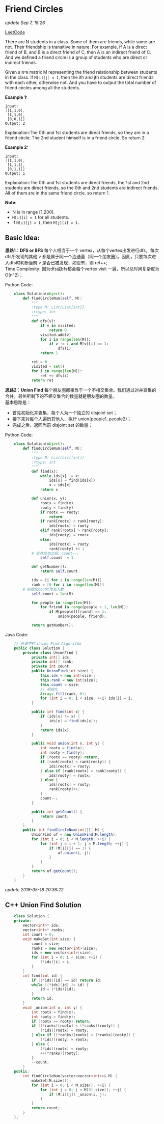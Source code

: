 # Friend Circles

_update Sep 7, 18:26_

[LeetCode](https://leetcode.com/problems/friend-circles/description/)

There are N students in a class. Some of them are friends, while some are not. Their friendship is transitive in nature. For example, if A is a direct friend of B, and B is a direct friend of C, then A is an indirect friend of C. And we defined a friend circle is a group of students who are direct or indirect friends.

Given a `N*N` matrix M representing the friend relationship between students in the class. If `M[i][j] = 1`, then the ith and jth students are direct friends with each other, otherwise not. And you have to output the total number of friend circles among all the students.

**Example 1:**

```text
Input: 
[[1,1,0],
 [1,1,0],
 [0,0,1]]
Output: 2
```

Explanation:The 0th and 1st students are direct friends, so they are in a friend circle. The 2nd student himself is in a friend circle. So return 2.

**Example 2:**

```text
Input: 
[[1,1,0],
 [1,1,1],
 [0,1,1]]
Output: 1
```

Explanation:The 0th and 1st students are direct friends, the 1st and 2nd students are direct friends, so the 0th and 2nd students are indirect friends. All of them are in the same friend circle, so return 1.

**Note:**

* N is in range \[1,200\].
* `M[i][i] = 1` for all students.
* If `M[i][j] = 1`, then `M[j][i] = 1.`

## Basic Idea:

**思路1：DFS or BFS**  每个人相当于一个 vertex，从每个vertex出发进行dfs，每次dfs所发现的其他 v 都是属于同一个连通量（同一个朋友圈）。因此，只要每次进入dfs时判断当前 v 是否已被发现，如没有，则 ret++;  
Time Complexity: 因为dfs或bfs都会每个vertex visit 一遍，所以总时间复杂度为O\(n^2\)；

Python Code:

```python
    class Solution(object):
        def findCircleNum(self, M):
            """
            :type M: List[List[int]]
            :rtype: int
            """
            def dfs(v):
                if v in visited:
                    return 0
                visited.add(v)
                for i in range(len(M)):
                    if v != i and M[v][i] == 1:
                        dfs(i)
                return 1

            ret = 0
            visited = set()
            for i in range(len(M)):
                ret += dfs(i)
            return ret
```

**思路2：Union Find** 每个朋友圈都相当于一个不相交集合。我们通过对并查集的合并，最终所剩下的不相交集合的数量就是朋友圈的数量。  
基本思路是：

* 首先初始化并查集，每个人为一个独立的 disjoint set；
* 接下来对每个人遍历其他人，执行 union\(people1, people2\)；
* 完成之后，返回当前 disjoint set 的数量；

Python Code:

```python
    class Solution(object):
        def findCircleNum(self, M):
            """
            :type M: List[List[int]]
            :rtype: int
            """
            def find(x):
                while ids[x] != x:
                    ids[x] = find(ids[x])
                    x = ids[x]
                return x

            def union(x, y):
                rootx = find(x)
                rooty = find(y)
                if rootx == rooty:
                    return
                if rank[rootx] < rank[rooty]:
                    ids[rootx] = rooty
                elif rank[rootx] > rank[rooty]:
                    ids[rooty] = rootx
                else:
                    ids[rootx] = rooty
                    rank[rooty] += 1
            # 合并成功之后，count--;
                self.count -= 1

            def getNumber():
                return self.count

            ids = [i for i in range(len(M))]
            rank = [0 for i in range(len(M))]
        # 初始化count为总人数 
            self.count = len(M)

            for people in range(len(M)):
                for friend in range(people + 1, len(M)):
                    if M[people][friend] == 1:
                        union(people, friend);

            return getNumber();
```

Java Code:

```java
    // 传说中的 Union Find Algorithm
    public class Solution {
        private class UnionFind {
            private int[] ids;
            private int[] rank;
            private int count;
            public UnionFind(int size) {
                this.ids = new int[size];
                this.rank = new int[size];
                this.count = size;
                // 初始化
                Arrays.fill(rank, 0);
                for (int i = 0; i < size; ++i) ids[i] = i;
            }

            public int find(int x) {
                if (ids[x] != x) {
                    ids[x] = find(ids[x]);
                }
                return ids[x];
            }

            public void union(int x, int y) {
                int rootx = find(x);
                int rooty = find(y);
                if (rootx == rooty) return;
                if (rank[rootx] < rank[rooty]) {
                    ids[rootx] = rooty;
                } else if (rank[rootx] > rank[rooty]) {
                    ids[rooty] = rootx;
                } else {
                    ids[rootx] = rooty;
                    rank[rooty]++;
                }
                count--;
            }

            public int getCount() { 
                return count;
            }
        }
        public int findCircleNum(int[][] M) {
            UnionFind uf = new UnionFind(M.length); 
            for (int i = 0; i < M.length; ++i) {
                for (int j = i + 1; j < M.length; ++j) {
                    if (M[i][j] == 1) {
                        uf.union(i, j);
                    }
                }
            }
            return uf.getCount();
        }
    }
```

_update 2018-05-18 20:36:22_

## C++ Union Find Solution

```cpp
    class Solution {
    private:
        vector<int>* ids;
        vector<int>* ranks;
        int count = 0;
        void makeSet(int size) {
            count = size;
            ranks = new vector<int>(size);
            ids = new vector<int>(size);
            for (int i = 0; i < size; ++i) {
                (*ids)[i] = i;
            }
        }
        int find(int id) {
            if ((*ids)[id] == id) return id;
            while ((*ids)[id] != id) {
                id = (*ids)[id];
            }
            return id;
        }
        void _union(int x, int y) {
            int rootx = find(x);
            int rooty = find(y);
            if (rootx == rooty) return;
            if ((*ranks)[rootx] < (*ranks)[rooty]) {
                (*ids)[rootx] = rooty;
            } else if ((*ranks)[rootx] > (*ranks)[rooty]) {
                (*ids)[rooty] = rootx;
            } else {
                (*ids)[rootx] = rooty;
                ++(*ranks)[rooty];
            }
            --count;
        }
    public:
        int findCircleNum(vector<vector<int>>& M) {
            makeSet(M.size());
            for (int i = 0; i < M.size(); ++i) {
                for (int j = 0; j < M[0].size(); ++j) {
                    if (M[i][j]) _union(i, j);
                }
            }
            return count;
        }
    };
```
